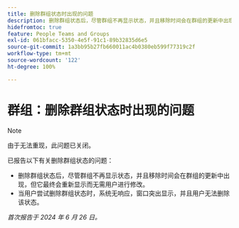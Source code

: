 ```yaml
---
title: 删除群组状态时出现的问题
description: 删除群组状态后，尽管群组不再显示状态，并且移除时间会在群组的更新中出现，但它最终会重新显示而无需用户进行修改。
hidefromtoc: true
feature: People Teams and Groups
exl-id: 061bfacc-5350-4e5f-91c1-89b32835d6e5
source-git-commit: 1a3bb95b27fb660011ac4b0380eb599f77319c2f
workflow-type: tm+mt
source-wordcount: '122'
ht-degree: 100%

---
```


# 群组：删除群组状态时出现的问题

>[!NOTE]
>
>由于无法重现，此问题已关闭。

已报告以下有关删除群组状态的问题：

* 删除群组状态后，尽管群组不再显示状态，并且移除时间会在群组的更新中出现，但它最终会重新显示而无需用户进行修改。
* 当用户尝试删除群组状态时，系统无响应，窗口突出显示，并且用户无法删除该状态。

_首次报告于 2024 年 6 月 26 日。_
